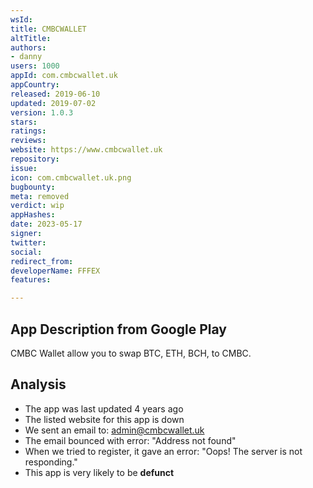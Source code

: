 ```yaml
---
wsId: 
title: CMBCWALLET
altTitle: 
authors:
- danny
users: 1000
appId: com.cmbcwallet.uk
appCountry: 
released: 2019-06-10
updated: 2019-07-02
version: 1.0.3
stars: 
ratings: 
reviews: 
website: https://www.cmbcwallet.uk
repository: 
issue: 
icon: com.cmbcwallet.uk.png
bugbounty: 
meta: removed
verdict: wip
appHashes: 
date: 2023-05-17
signer: 
twitter: 
social: 
redirect_from: 
developerName: FFFEX
features: 

---
```


## App Description from Google Play 

CMBC Wallet allow you to swap BTC, ETH, BCH, to CMBC.

## Analysis 

- The app was last updated 4 years ago 
- The listed website for this app is down
- We sent an email to: admin@cmbcwallet.uk 
- The email bounced with error: "Address not found"
- When we tried to register, it gave an error: "Oops! The server is not responding."
- This app is very likely to be **defunct**
